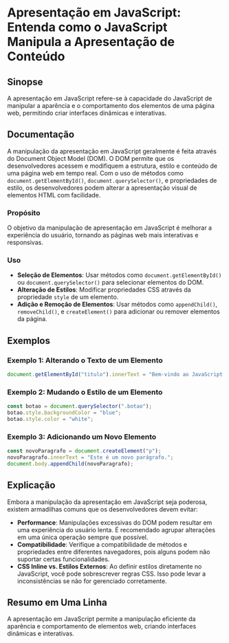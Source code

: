 <!--
Meta Description: # Apresentação em JavaScript: Entenda como o JavaScript Manipula a Apresentação de Conteúdo ## Sinopse A apresentação em JavaScript refere-se à capaci...
Meta Keywords: javascript, document, apresentação, elementos, uma
-->

# Apresentação em JavaScript: Entenda como o JavaScript Manipula a Apresentação de Conteúdo

## Sinopse
A apresentação em JavaScript refere-se à capacidade do JavaScript de manipular a aparência e o comportamento dos elementos de uma página web, permitindo criar interfaces dinâmicas e interativas.

## Documentação
A manipulação da apresentação em JavaScript geralmente é feita através do Document Object Model (DOM). O DOM permite que os desenvolvedores acessem e modifiquem a estrutura, estilo e conteúdo de uma página web em tempo real. Com o uso de métodos como `document.getElementById()`, `document.querySelector()`, e propriedades de estilo, os desenvolvedores podem alterar a apresentação visual de elementos HTML com facilidade.

### Propósito
O objetivo da manipulação de apresentação em JavaScript é melhorar a experiência do usuário, tornando as páginas web mais interativas e responsivas.

### Uso
- **Seleção de Elementos**: Usar métodos como `document.getElementById()` ou `document.querySelector()` para selecionar elementos do DOM.
- **Alteração de Estilos**: Modificar propriedades CSS através da propriedade `style` de um elemento.
- **Adição e Remoção de Elementos**: Usar métodos como `appendChild()`, `removeChild()`, e `createElement()` para adicionar ou remover elementos da página.

## Exemplos

### Exemplo 1: Alterando o Texto de um Elemento
```javascript
document.getElementById("titulo").innerText = "Bem-vindo ao JavaScript!";
```

### Exemplo 2: Mudando o Estilo de um Elemento
```javascript
const botao = document.querySelector(".botao");
botao.style.backgroundColor = "blue";
botao.style.color = "white";
```

### Exemplo 3: Adicionando um Novo Elemento
```javascript
const novoParagrafo = document.createElement("p");
novoParagrafo.innerText = "Este é um novo parágrafo.";
document.body.appendChild(novoParagrafo);
```

## Explicação
Embora a manipulação da apresentação em JavaScript seja poderosa, existem armadilhas comuns que os desenvolvedores devem evitar:

- **Performance**: Manipulações excessivas do DOM podem resultar em uma experiência do usuário lenta. É recomendado agrupar alterações em uma única operação sempre que possível.
- **Compatibilidade**: Verifique a compatibilidade de métodos e propriedades entre diferentes navegadores, pois alguns podem não suportar certas funcionalidades.
- **CSS Inline vs. Estilos Externos**: Ao definir estilos diretamente no JavaScript, você pode sobrescrever regras CSS. Isso pode levar a inconsistências se não for gerenciado corretamente.

## Resumo em Uma Linha
A apresentação em JavaScript permite a manipulação eficiente da aparência e comportamento de elementos web, criando interfaces dinâmicas e interativas.